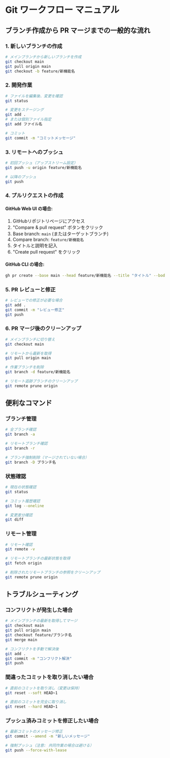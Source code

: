 # Git ワークフロー マニュアル

## ブランチ作成から PR マージまでの一般的な流れ

### 1. 新しいブランチの作成

```bash
# メインブランチから新しいブランチを作成
git checkout main
git pull origin main
git checkout -b feature/新機能名
```

### 2. 開発作業

```bash
# ファイルを編集後、変更を確認
git status

# 変更をステージング
git add .
# または個別ファイル指定
git add ファイル名

# コミット
git commit -m "コミットメッセージ"
```

### 3. リモートへのプッシュ

```bash
# 初回プッシュ（アップストリーム設定）
git push -u origin feature/新機能名

# 以降のプッシュ
git push
```

### 4. プルリクエストの作成

#### GitHub Web UI の場合:
1. GitHubリポジトリページにアクセス
2. "Compare & pull request" ボタンをクリック
3. Base branch: `main` (またはターゲットブランチ)
4. Compare branch: `feature/新機能名`
5. タイトルと説明を記入
6. "Create pull request" をクリック

#### GitHub CLI の場合:
```bash
gh pr create --base main --head feature/新機能名 --title "タイトル" --body "説明"
```

### 5. PR レビューと修正

```bash
# レビューでの修正が必要な場合
git add .
git commit -m "レビュー修正"
git push
```

### 6. PR マージ後のクリーンアップ

```bash
# メインブランチに切り替え
git checkout main

# リモートから最新を取得
git pull origin main

# 作業ブランチを削除
git branch -d feature/新機能名

# リモート追跡ブランチのクリーンアップ
git remote prune origin
```

## 便利なコマンド

### ブランチ管理
```bash
# 全ブランチ確認
git branch -a

# リモートブランチ確認
git branch -r

# ブランチ強制削除（マージされていない場合）
git branch -D ブランチ名
```

### 状態確認
```bash
# 現在の状態確認
git status

# コミット履歴確認
git log --oneline

# 変更差分確認
git diff
```

### リモート管理
```bash
# リモート確認
git remote -v

# リモートブランチの最新状態を取得
git fetch origin

# 削除されたリモートブランチの参照をクリーンアップ
git remote prune origin
```

## トラブルシューティング

### コンフリクトが発生した場合
```bash
# メインブランチの最新を取得してマージ
git checkout main
git pull origin main
git checkout feature/ブランチ名
git merge main

# コンフリクトを手動で解決後
git add .
git commit -m "コンフリクト解決"
git push
```

### 間違ったコミットを取り消したい場合
```bash
# 直前のコミットを取り消し（変更は保持）
git reset --soft HEAD~1

# 直前のコミットを完全に取り消し
git reset --hard HEAD~1
```

### プッシュ済みコミットを修正したい場合
```bash
# 最新コミットのメッセージ修正
git commit --amend -m "新しいメッセージ"

# 強制プッシュ（注意: 共同作業の場合は避ける）
git push --force-with-lease
```